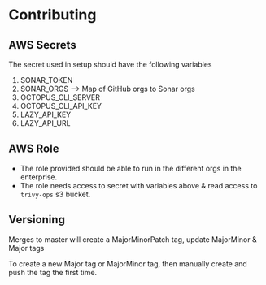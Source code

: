 # Contributing

## AWS Secrets

The secret used in setup should have the following variables

1. SONAR_TOKEN
2. SONAR_ORGS --> Map of GitHub orgs to Sonar orgs
3. OCTOPUS_CLI_SERVER
4. OCTOPUS_CLI_API_KEY
5. LAZY_API_KEY
6. LAZY_API_URL

## AWS Role

- The role provided should be able to run in the different orgs in the enterprise.
- The role needs access to secret with variables above &
  read access to `trivy-ops` s3 bucket.

## Versioning

Merges to master will create a MajorMinorPatch tag, update MajorMinor & Major tags

To create a new Major tag or MajorMinor tag, then manually create and push
the tag the first time.
